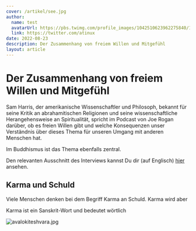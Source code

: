 ```yaml
---
cover: /artikel/see.jpg
author:
  name: test
  avatarUrl: https://pbs.twimg.com/profile_images/1042510623962275840/1Iw_Mvud_400x400.jpg
  link: https://twitter.com/atinux
date: 2022-08-23
description: Der Zusammenhang von freiem Willen und Mitgefühl
layout: article
---
```


# Der Zusammenhang von freiem Willen und Mitgefühl

Sam Harris, der amerikanische Wissenschaftler und Philosoph, bekannt für seine Kritik an abrahamitischen Religionen und seine wissenschaftliche Herangehensweise an Spiritualität, spricht im Podcast von Joe Rogan darüber, ob es freien Willen gibt und welche Konsequenzen unser Verständnis über dieses Thema für unseren Umgang mit anderen Menschen hat.

Im Buddhismus ist das Thema ebenfalls zentral.

Den relevanten Ausschnitt des Interviews kannst Du dir (auf Englisch) [hier](https://www.youtube.com/watch?v=OFazP2nBIqQ) ansehen.

## Karma und Schuld

Viele Menschen denken bei dem Begriff Karma an Schuld. Karma wird aber  

Karma ist ein Sanskrit-Wort und bedeutet wörtlich

![avalokiteshvara.jpg](/artikel/avalokiteshvara.jpg)